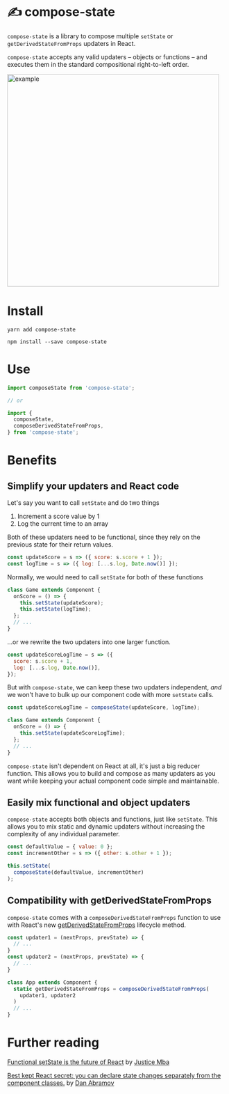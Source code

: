 # ✍️ compose-state

`compose-state` is a library to compose multiple `setState` or `getDerivedStateFromProps` updaters in React.

`compose-state` accepts any valid updaters – objects or functions – and executes them in the standard compositional right-to-left order.

<img width="488" src="https://user-images.githubusercontent.com/4934193/39415633-8ed13b02-4bfa-11e8-9e0e-b706ae68fdbc.png" alt="example" />

# Install

`yarn add compose-state`

`npm install --save compose-state`

# Use

```jsx
import composeState from 'compose-state';

// or

import {
  composeState,
  composeDerivedStateFromProps,
} from 'compose-state';
```

# Benefits

## Simplify your updaters and React code

Let's say you want to call `setState` and do two things

1. Increment a score value by 1
2. Log the current time to an array

Both of these updaters need to be functional, since they rely on the previous state for their return values.

```jsx
const updateScore = s => ({ score: s.score + 1 });
const logTime = s => ({ log: [...s.log, Date.now()] });
```

Normally, we would need to call `setState` for both of these functions

```jsx
class Game extends Component {
  onScore = () => {
    this.setState(updateScore);
    this.setState(logTime);
  };
  // ...
}
```

...or we rewrite the two updaters into one larger function.

```jsx
const updateScoreLogTime = s => ({
  score: s.score + 1,
  log: [...s.log, Date.now()],
});
```

But with `compose-state`, we can keep these two updaters independent, _and_ we won't have to bulk up our component code with more `setState` calls.

```jsx
const updateScoreLogTime = composeState(updateScore, logTime);

class Game extends Component {
  onScore = () => {
    this.setState(updateScoreLogTime);
  };
  // ...
}
```

`compose-state` isn't dependent on React at all, it's just a big reducer function. This allows you to build and compose as many updaters as you want while keeping your actual component code simple and maintainable.

## Easily mix functional and object updaters

`compose-state` accepts both objects and functions, just like `setState`. This allows you to mix static and dynamic updaters without increasing the complexity of any individual parameter.

```jsx
const defaultValue = { value: 0 };
const incrementOther = s => ({ other: s.other + 1 });

this.setState(
  composeState(defaultValue, incrementOther)
);
```

## Compatibility with getDerivedStateFromProps

`compose-state` comes with a `composeDerivedStateFromProps` function to use with React's new [getDerivedStateFromProps](https://reactjs.org/docs/react-component.html#static-getderivedstatefromprops) lifecycle method.

```jsx
const updater1 = (nextProps, prevState) => {
  // ...
}
const updater2 = (nextProps, prevState) => {
  // ...
}

class App extends Component {
  static getDerivedStateFromProps = composeDerivedStateFromProps(
    updater1, updater2
  )
  // ...
}
```

# Further reading

[Functional setState is the future of React](https://medium.freecodecamp.org/functional-setstate-is-the-future-of-react-374f30401b6b) by [Justice Mba](https://twitter.com/Daajust)

[Best kept React secret: you can declare state changes separately from the component classes.](https://twitter.com/dan_abramov/status/824308413559668744) by [Dan Abramov](https://twitter.com/dan_abramov)
